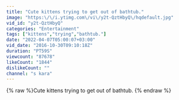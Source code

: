 ```yaml
---
title: "Cute kittens trying to get out of bathtub."
image: "https:\/\/i.ytimg.com\/vi\/y2t-QztHbyQ\/hqdefault.jpg"
vid_id: "y2t-QztHbyQ"
categories: "Entertainment"
tags: ["kittens","trying","bathtub."]
date: "2022-04-07T05:00:07+03:00"
vid_date: "2016-10-30T09:10:18Z"
duration: "PT59S"
viewcount: "87678"
likeCount: "1844"
dislikeCount: ""
channel: "s kara"
---
```

{% raw %}Cute kittens trying to get out of bathtub. {% endraw %}

